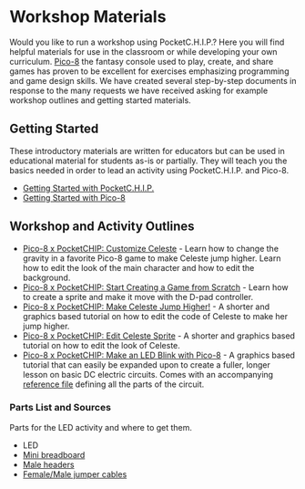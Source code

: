 # Workshop Materials

Would you like to run a workshop using PocketC.H.I.P.? Here you will find helpful materials for use in the classroom or while developing your own curriculum. [Pico-8](https://docs.nextthing.co/pocketchip.html#pico-8) the fantasy console used to play, create, and share games has proven to be excellent for exercises emphasizing programming and game design skills. We have created several step-by-step documents in response to the many requests we have received asking for example workshop outlines and getting started materials.

## Getting Started
These introductory materials are written for educators but can be used in educational material for students as-is or partially. They will teach you the basics needed in order to lead an activity using PocketC.H.I.P. and Pico-8.

* [Getting Started with PocketC.H.I.P.](https://github.com/NextThingCo/PocketCHIP-Education/tree/master/intros)
* [Getting Started with Pico-8](https://github.com/NextThingCo/PocketCHIP-Education/tree/master/intros)

## Workshop and Activity Outlines

* [Pico-8 x PocketCHIP: Customize Celeste](https://github.com/NextThingCo/PocketCHIP-Education/tree/master/activities/long) - Learn how to change the gravity in a favorite Pico-8 game to make Celeste jump higher. Learn how to edit the look of the main character and how to edit the background. 
* [Pico-8 x PocketCHIP: Start Creating a Game from Scratch](https://github.com/NextThingCo/PocketCHIP-Education/tree/master/activities/long) - Learn how to create a sprite and make it move with the D-pad controller. 
* [Pico-8 x PocketCHIP: Make Celeste Jump Higher!](https://github.com/NextThingCo/PocketCHIP-Education/tree/master/activities/short) - A shorter and graphics based tutorial on how to edit the code of Celeste to make her jump higher. 
* [Pico-8 x PocketCHIP: Edit Celeste Sprite](https://github.com/NextThingCo/PocketCHIP-Education/tree/master/activities/short) - A shorter and graphics based tutorial on how to edit the look of Celeste.
* [Pico-8 x PocketCHIP: Make an LED Blink with Pico-8](https://github.com/NextThingCo/PocketCHIP-Education/tree/master/activities/short) - A graphics based tutorial that can easily be expanded upon to create a fuller, longer lesson on basic DC electric circuits. Comes with an accompanying [reference file](https://github.com/NextThingCo/PocketCHIP-Education/tree/master/reference) defining all the parts of the circuit.

### Parts List and Sources 
Parts for the LED activity and where to get them. 

* LED
* [Mini breadboard](https://www.amazon.com/Gikfun-Solderless-Prototype-Breadboard-Arduino/dp/B0146MGBWI/ref=sr_1_3?ie=UTF8&qid=1506038430&sr=8-3&keywords=tiny+breadboard)
* [Male headers](https://www.amazon.com/OdiySurveil-2-54mm-Straight-Single-Header/dp/B00UVPT5RI/ref=sr_1_3?s=electronics&ie=UTF8&qid=1506038516&sr=1-3&keywords=male+header+pins)
* [Female/Male jumper cables](https://www.amazon.com/Elegoo-120pcs-Multicolored-Breadboard-arduino/dp/B01EV70C78/ref=sr_1_1_sspa?s=electronics&ie=UTF8&qid=1506038573&sr=1-1-spons&keywords=male%2Ffemale+jumper+cables&psc=1)


